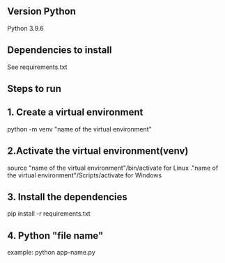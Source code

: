 ## Version Python
Python 3.9.6

## Dependencies to install
See requirements.txt

## Steps to run

## 1. Create a virtual environment
python -m venv "name of the virtual environment"

## 2.Activate the virtual environment(venv)
source "name of the virtual environment"/bin/activate for Linux
.\"name of the virtual environment"/Scripts/activate for Windows

## 3. Install the dependencies
pip install -r requirements.txt

## 4. Python "file name"
example: python app-name.py
